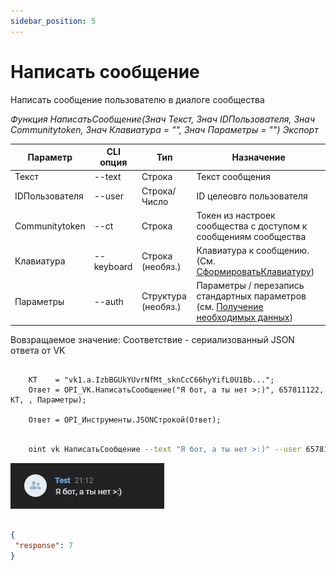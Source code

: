 ```yaml
---
sidebar_position: 5
---
```


# Написать сообщение
Написать сообщение пользователю в диалоге сообщества

*Функция НаписатьСообщение(Знач Текст, Знач IDПользователя, Знач Communitytoken, Знач Клавиатура = "", Знач Параметры = "") Экспорт*

  | Параметр | CLI опция | Тип | Назначение |
  |-|-|-|-|
  | Текст | --text | Строка | Текст сообщения |
  | IDПользователя | --user | Строка/Число | ID целеовго пользователя |
  | Communitytoken | --ct | Строка | Токен из настроек сообщества с доступом к сообщениям сообщества |
  | Клавиатура | --keyboard | Строка (необяз.)| Клавиатура к сообщению. (См. [СформироватьКлавиатуру](./Sformirovat-klaviaturu)) |
  | Параметры | --auth | Структура (необяз.) | Параметры / перезапись стандартных параметров (см. [Получение необходимых данных](../)) |
  
  Вовзращаемое значение: Соответствие - сериализованный JSON ответа от VK

```bsl title="Пример кода"
			
	КТ    = "vk1.a.IzbBGUkYUvrNfMt_sknCcC66hyYifL0U1Bb...";
	Ответ = OPI_VK.НаписатьСообщение("Я бот, а ты нет >:)", 657811122, КТ, , Параметры); 

	Ответ = OPI_Инструменты.JSONСтрокой(Ответ);

```

```sh title="Пример команд CLI"

    oint vk НаписатьСообщение --text "Я бот, а ты нет >:)" --user 657811122 --ct %ct% --auth C:\auth.json

```

![Результат](img/3.png)

```json title="Результат"

{
 "response": 7
}

```
